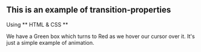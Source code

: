 <h2>This is an example of transition-properties</h2>

Using ** HTML & CSS **

We have a Green box which turns to Red as we hover our cursor over it. 
It's just a simple example of animation.
